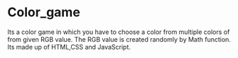 # Color_game
Its a color game in which you have to choose a color from multiple colors of from given RGB value.
The RGB value is created randomly by Math function.
Its made up of HTML,CSS and JavaScript.
